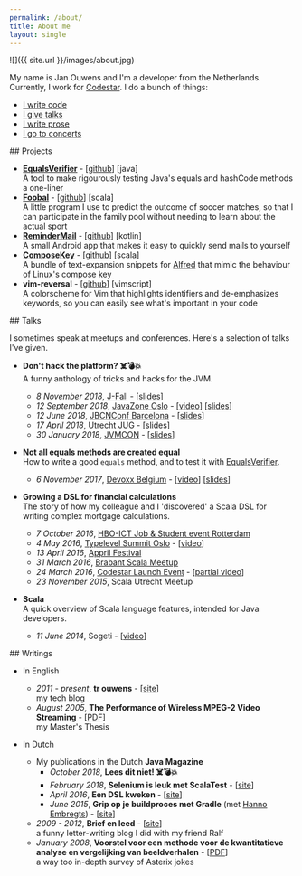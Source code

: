 ```yaml
---
permalink: /about/
title: About me
layout: single
---
```

![]({{ site.url }}/images/about.jpg)

My name is Jan Ouwens and I'm a developer from the Netherlands. Currently, I work for [Codestar](http://www.codestar.nl). I do a bunch of things:

* [I write code](#projects)
* [I give talks](#talks)
* [I write prose](#writings)
* [I go to concerts](http://jqno.nl/concerts)


<a name="projects"/>
## Projects

* **[EqualsVerifier](http://jqno.nl/equalsverifier)** - [[github](https://github.com/jqno/equalsverifier)] [java]<br>
  A tool to make rigourously testing Java's equals and hashCode methods a one-liner
* **[Foobal](https://jqno.nl/tags-detail/#foobal)** - [[github](https://github.com/jqno/foobal)] [scala]<br>
  A little program I use to predict the outcome of soccer matches, so that I can participate in the family pool without needing to learn about the actual sport
* **[ReminderMail](https://jqno.nl/remindermail)** - [[github](https://github.com/jqno/remindermail)] [kotlin]<br>
  A small Android app that makes it easy to quickly send mails to yourself
* **[ComposeKey](https://jqno.nl/ComposeKey.alfredsnippets/)** - [[github](https://github.com/jqno/ComposeKey.alfredsnippets)] [scala]<br>
  A bundle of text-expansion snippets for [Alfred](https://www.alfredapp.com/) that mimic the behaviour of Linux's compose key
* **vim-reversal** - [[github](https://github.com/jqno/vim-reversal)] [vimscript]<br>
  A colorscheme for Vim that highlights identifiers and de-emphasizes keywords, so you can easily see what's important in your code


<a name="talks"/>
## Talks

I sometimes speak at meetups and conferences. Here's a selection of talks I've given.

* **Don't hack the platform? ☠️💣💥**<br>
  A funny anthology of tricks and hacks for the JVM.
  * _8 November 2018_, [J-Fall](https://jfall.nl/sessions/dont-hack-the-jvm/) - [[slides](http://jqno.nl/dont-hack-the-platform-talk/2018-11-08-jfall/)]
  * _12 September 2018_, [JavaZone Oslo](https://2018.javazone.no/) - [[video](https://vimeo.com/289655964)] [[slides](http://jqno.nl/dont-hack-the-platform-talk/2018-09-12-javazone/)]
  * _12 June 2018_, [JBCNConf Barcelona](http://www.jbcnconf.com/2018/infoSpeaker.html?ref=SmFuT3V3ZW5zamFuLm91d2Vuc0BnbWFpbC5jb20=) - [[slides](http://jqno.nl/dont-hack-the-platform-talk/2018-06-12-jbcnconf/)]
  * _17 April 2018_, [Utrecht JUG](https://www.meetup.com/Utrecht-Java-User-Group/events/247737886/) - [[slides](http://jqno.nl/dont-hack-the-platform-talk/2018-04-14-utrecht-jug/)]
  * _30 January 2018_, [JVMCON](https://jvmcon.com) - [[slides](http://jqno.nl/dont-hack-the-platform-talk/2018-01-30-jvmcon/)]

* **Not all equals methods are created equal**<br>
  How to write a good `equals` method, and to test it with [EqualsVerifier](http://jqno.nl/equalsverifier).
  * _6 November 2017_, [Devoxx Belgium](https://devoxx.be/2017/) - [[video](https://www.youtube.com/watch?v=pNJ_O10XaoM)] [[slides](https://github.com/jqno/equalsverifier-talk/tree/2017-11-06-devoxx)]

* **Growing a DSL for financial calculations**<br>
  The story of how my colleague and I 'discovered' a Scala DSL for writing complex mortgage calculations.
  * _7 October 2016_, [HBO-ICT Job & Student event Rotterdam](http://www.hboictjobevent.nl/)
  * _4 May 2016_, [Typelevel Summit Oslo](https://typelevel.org/event/2016-05-summit-oslo/) - [[video](https://www.youtube.com/watch?v=w37mp3mbylw)]
  * _13 April 2016_, [Appril Festival](http://appril.nl/)
  * _31 March 2016_, [Brabant Scala Meetup](https://www.meetup.com/brabant-scala/events/228851052/?eventId=228851052)
  * _24 March 2016_, [Codestar Launch Event](https://www.codestar.nl/#team/launchevent) - [[partial video](https://www.youtube.com/watch?v=gmCQS72yFTg)]
  * _23 November 2015_, Scala Utrecht Meetup

* **Scala**<br>
  A quick overview of Scala language features, intended for Java developers.
  * _11 June 2014_, Sogeti - [[video](https://www.youtube.com/watch?v=uksqLVk3l6M)]


<a name="writings"/>
## Writings

* In English
  * _2011 - present_, **tr ouwens** - [[site](http://jqno.nl)]<br>
    my tech blog
  * _August 2005_, **The Performance of Wireless MPEG-2 Video Streaming** - [[PDF](https://www.dropbox.com/s/idenxmsvblck2zd/thesis.pdf)]<br>
    my Master's Thesis

* In Dutch
  * My publications in the Dutch **Java Magazine**
    * _October 2018_, **Lees dit niet! ☠️💣💥**
    * _February 2018_, **Selenium is leuk met ScalaTest** - [[site](https://nljug.org/java-magazine/selenium-is-leuk-met-scalatest/)]
    * _April 2016_, **Een DSL kweken** - [[site](https://nljug.org/java-magazine/een-dsl-kweken/)]
    * _June 2015_, **Grip op je buildproces met Gradle** (met [Hanno Embregts](https://twitter.com/hannotify)) - [[site](https://nljug.org/java-magazine/grip-op-je-buildproces-met-gradle/)]
  * _2009 - 2012_, **Brief en leed** - [[site](http://jqno.nl/briefenleed)]<br>
    a funny letter-writing blog I did with my friend Ralf
  * _January 2008_, **Voorstel voor een methode voor de kwantitatieve analyse en vergelijking van beeldverhalen** - [[PDF](https://www.dropbox.com/s/gdswss6fkm3hbv7/paper.pdf)]<br>
    a way too in-depth survey of Asterix jokes


